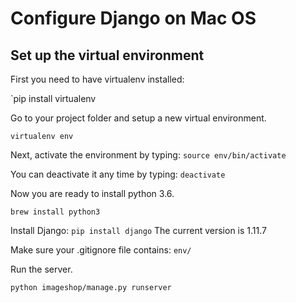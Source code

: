<h1>Configure Django on Mac OS</h1>

<h2>Set up the virtual environment</h2>
First you need to have virtualenv installed: 

`pip install virtualenv

Go to your project folder and setup a new virtual environment.

`virtualenv env`

Next, activate the environment by typing: `source env/bin/activate`

You can deactivate it any time by typing: `deactivate`

Now you are ready to install python 3.6.

`brew install python3`

Install Django: `pip install django`
The current version is 1.11.7

Make sure your .gitignore file contains: `env/`

Run the server.

`python imageshop/manage.py runserver`